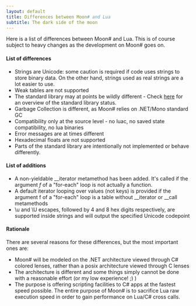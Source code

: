 ```yaml
---
layout: default
title: Differences between Moon# and Lua
subtitle: The dark side of the moon
---
```


Here is a list of differences between Moon# and Lua. This is of course subject to heavy changes as the development on Moon# goes on.

#### List of differences

* Strings are Unicode: some caution is required if code uses strings to store binary data. On the other hand, strings used as real strings are a lot easier to use.
* Weak tables are not supported
* The standard library may at points be wildly different - Check [here](https://docs.google.com/spreadsheets/d/1Iw8YMSY8N0tGEyaD-vmmJnlaQ5te4P4CqTXYpEiSEL8/edit#gid=0) for an overview of the standard library status.
* Garbage Collection is different, as Moon# relies on .NET/Mono standard GC
* Compatibility only at the source level - no luac, no saved state compatibility, no lua binaries
* Error messages are at times different 
* Hexadecimal floats are not supported
* Parts of the standard library are intentionally not implemented or behave differently.


#### List of additions

* A non-yieldable __iterator metamethod has been added. It's called if the argument *f* of a "for-each" loop is not actually a function.
* A default iterator looping over values (not keys) is provided if the argument f of a "for-each" loop is a table without __iterator or __call metamethods
* \u and \U escapes, followed by 4 and 8 hex digits respectively, are supported inside strings and will output the specified Unicode codepoint


#### Rationale

There are several reasons for these differences, but the most important ones are:

* Moon# will be modeled on the .NET architecture viewed through C# colored lenses, rather than a posix architecture viewed through C lenses
* The architecture is different and some things simply cannot be done with a reasonable effort (or my low experience! ;) )
* The purpose is offering scripting facilities to C# apps at the fastest speed possible. The entire purpose of Moon# is to sacrifice Lua raw execution speed in order to gain performance on Lua/C# cross calls.




        
		
		
		


